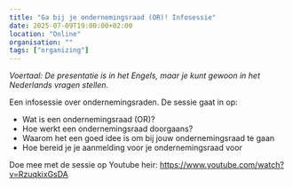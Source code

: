 ```yaml
---
title: "Ga bij je ondernemingsraad (OR)! Infosessie"
date: 2025-07-09T19:00:00+02:00
location: "Online"
organisation: ""
tags: ["organizing"]
---
```


*Voertaal: De presentatie is in het Engels, maar je kunt gewoon in het Nederlands vragen stellen.*

Een infosessie over ondernemingsraden. De sessie gaat in op:

* Wat is een ondernemingsraad (OR)? 
* Hoe werkt een ondernemingsraad doorgaans?
* Waarom het een goed idee is om bij jouw ondernemingsraad te gaan
* Hoe bereid je je aanmelding voor je ondernemingsraad voor

Doe mee met de sessie op Youtube heir: https://www.youtube.com/watch?v=RzuqkixGsDA
